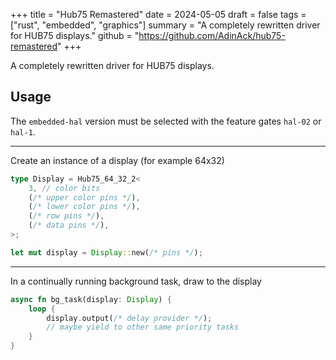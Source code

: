 +++
title = "Hub75 Remastered"
date = 2024-05-05
draft = false
tags = ["rust", "embedded", "graphics"]
summary = "A completely rewritten driver for HUB75 displays."
github = "https://github.com/AdinAck/hub75-remastered"
+++

A completely rewritten driver for HUB75 displays.

## Usage

The `embedded-hal` version must be selected with the feature gates `hal-02` or `hal-1`.

---

Create an instance of a display (for example 64x32)

```rust
type Display = Hub75_64_32_2<
    3, // color bits
    (/* upper color pins */),
    (/* lower color pins */),
    (/* row pins */),
    (/* data pins */),
>;

let mut display = Display::new(/* pins */);
```

---

In a continually running background task, draw to the display

```rust
async fn bg_task(display: Display) {
    loop {
        display.output(/* delay provider */);
        // maybe yield to other same priority tasks
    }
}
```
